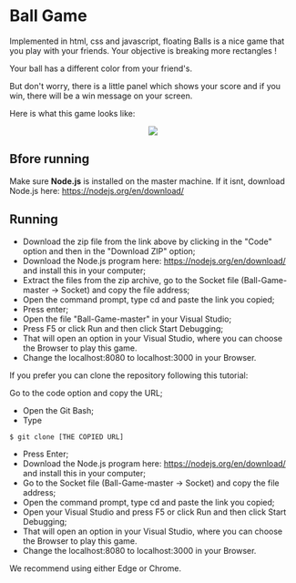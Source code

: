# Ball Game
 
Implemented in html, css and javascript, floating Balls is a nice game that you play with your friends. Your objective is breaking more rectangles !

Your ball has a different color from your friend's.

But don't worry, there is a little panel which shows your score and if you win, there will be a win message on your screen. 



Here is what this game looks like:
  <div align="center">
   <img src="https://user-images.githubusercontent.com/69463877/138555277-f3ddf800-6f9a-4304-8eb7-be5b035f6ecf.png">
  </div>
  
## Bfore running

Make sure **Node.js** is installed on the master machine. 
If it isnt, download Node.js here: https://nodejs.org/en/download/ 
## Running 

- Download the zip file from the link above by clicking in the "Code" option and then in the "Download ZIP" option;
- Download the Node.js program here: https://nodejs.org/en/download/ and install this in your computer;
- Extract the files from the zip archive, go to the Socket file (Ball-Game-master -> Socket) and copy the file address;
- Open the command prompt, type cd and paste the link you copied;
- Press enter;
- Open the file "Ball-Game-master" in your Visual Studio;
- Press F5 or click Run and then click Start Debugging;
- That will open an option in your Visual Studio, where you can choose the Browser to play this game.
- Change the localhost:8080 to localhost:3000 in your Browser.

If you prefer you can clone the repository following this tutorial:

Go to the code option and copy the URL;
- Open the Git Bash;
- Type
```bash 
$ git clone [THE COPIED URL]
```
- Press Enter;
- Download the Node.js program here: https://nodejs.org/en/download/ and install this in your computer;
- Go to the Socket file (Ball-Game-master -> Socket) and copy the file address;
- Open the command prompt, type cd and paste the link you copied;
- Open your Visual Studio and press F5 or click Run and then click Start Debugging;
- That will open an option in your Visual Studio, where you can choose the Browser to play this game.
- Change the localhost:8080 to localhost:3000 in your Browser.

We recommend using either Edge or Chrome. 
    



 

